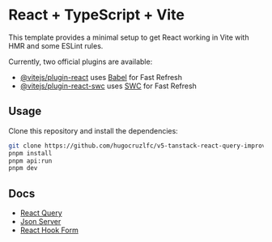 # React + TypeScript + Vite

This template provides a minimal setup to get React working in Vite with HMR and some ESLint rules.

Currently, two official plugins are available:

- [@vitejs/plugin-react](https://github.com/vitejs/vite-plugin-react/blob/main/packages/plugin-react/README.md) uses [Babel](https://babeljs.io/) for Fast Refresh
- [@vitejs/plugin-react-swc](https://github.com/vitejs/vite-plugin-react-swc) uses [SWC](https://swc.rs/) for Fast Refresh

## Usage

Clone this repository and install the dependencies:

```bash
git clone https://github.com/hugocruzlfc/v5-tanstack-react-query-improve-preformance.git
pnpm install
pnpm api:run
pnpm dev
```

## Docs

- [React Query](https://tanstack.com/query/v3/docs/framework/react/overview)
- [Json Server](https://github.com/typicode/json-server#readme)
- [React Hook Form](https://www.react-hook-form.com/get-started)
